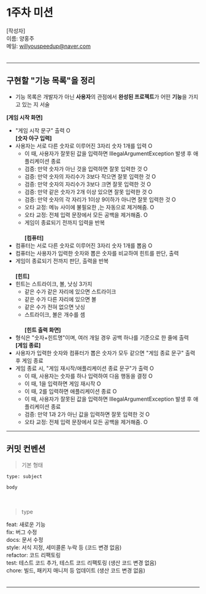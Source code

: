 # 1주차 미션

[작성자]　   
이름: 양홍주   
메일: willyouspeedup@naver.com　   
　   
***

## 구현할 "기능 목록"을 정리
- 기능 목록은 개발자가 아닌 **사용자**의 관점에서 **완성된 프로젝트**가 어떤 **기능**을 가지고 있는 지 서술

     
**[게임 시작 화면]**　   
- "게임 시작 문구" 출력 O
　   
**[숫자 야구 입력]**　   
- 사용자는 서로 다른 숫자로 이루어진 3자리 숫자 1개를 입력 O
  - 이 때, 사용자가 잘못된 값을 입력하면 IllegalArgumentException 발생 후 애플리케이션 종료　   
  - 검증: 만약 숫자가 아닌 것을 입력하면 잘못 입력한 것 O
  - 검증: 만약 숫자의 자리수가 3보다 작으면 잘못 입력한 것 O　   
  - 검증: 만약 숫자의 자리수가 3보다 크면 잘못 입력한 것 O　   
  - 검증: 만약 같은 숫자가 2개 이상 있으면 잘못 입력한 것 O　   
  - 검증: 만약 숫자의 각 자리가 1이상 9이하가 아니면 잘못 입력한 것 O　   
  - 오타 교정: 메뉴 사이에 불필요한 ,는 자동으로 제거해줌. O
  - 오타 교정: 전체 입력 문장에서 모든 공백을 제거해줌. O
  - 게임이 종료되기 전까지 입력을 반복　   
  　　   
**[컴퓨터]**　   
- 컴퓨터는 서로 다른 숫자로 이루어진 3자리 숫자 1개를 뽑음 O　    
- 컴퓨터는 사용자가 입력한 숫자와 뽑은 숫자를 비교하여 힌트를 판단, 출력　   
- 게임이 종료되기 전까지 판단, 출력을 반복　   
　　   
**[힌트]**　   
- 힌트는 스트라이크, 볼, 낫싱 3가지　   
  - 같은 수가 같은 자리에 있으면 스트라이크　   
  - 같은 수가 다른 자리에 있으면 볼　   
  - 같은 수가 전혀 없으면 낫싱　   
  - 스트라이크, 볼은 개수를 셈　   
　   
**[힌트 출력 화면]**　   
- 형식은 "숫자+힌트명"이며, 여러 개일 경우 공백 하나를 기준으로 한 줄에 출력　
　   
**[게임 종료]**　   
- 사용자가 입력한 숫자와 컴퓨터가 뽑은 숫자가 모두 같으면 "게임 종료 문구" 출력 후 게임 종료　   
- 게임 종료 시, "게임 재시작/애플리케이션 종료 문구"가 출력 O　   
  - 이 때, 사용자는 숫자를 하나 입력하여 다음 행동을 결정 O
  - 이 때, 1을 입력하면 게임 재시작 O
  - 이 때, 2를 입력하면 애플리케이션 종료 O　   
  - 이 때, 사용자가 잘못된 값을 입력하면 IllegalArgumentException 발생 후 애플리케이션 종료　   
  - 검증: 만약 1과 2가 아닌 값을 입력하면 잘못 입력한 것 O　  
  - 오타 교정: 전체 입력 문장에서 모든 공백을 제거해줌. O 
　   
***
## 커밋 컨벤션

> 기본 형태
~~~
type: subject

body
~~~
　   
> type

feat: 새로운 기능　   
fix: 버그 수정　   
docs: 문서 수정　   
style: 서식 지정, 세미콜론 누락 등 (코드 변경 없음)　   
refactor: 코드 리팩토링　   
test: 테스트 코드 추가, 테스트 코드 리팩토링 (생산 코드 변경 없음)　   
chore: 빌드, 패키지 매니저 등 업데이트  (생산 코드 변경 없음)　   
　   
***